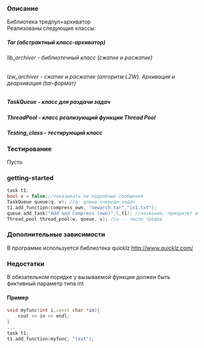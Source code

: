 ### Описание ###
Библиотека тредпул+архиватор <br />
Реализованы следующие классы:
##### Tar (абстрактный класс-архиватор) #####
###### lib_archiver - библиотечный класс (сжатие и расжатие) ######
###### lzw_archiver - сжатие и расжатие (алгоритм LZW). Архивация и деархивация (tar-формат) ######
##### TaskQueue - класс для раздачи задач #####
##### ThreadPool - класс реализующий функции Thread Pool #####
##### Testing_class - тестирующий класс #####

### Тестирование ###
Пусто

### getting-started ###

``` cpp
task t1;
bool v = false;//показывать ли подробные сообщения
TaskQueue queue(q, v); //q- длина очереди задач
t1.add_function(compress_own, "newarch.tar","in1.txt");	
queue.add_task("Add and Compress (own)",5,t1); //название, приоритет и экземпляр структуры task
Thread_pool thread_pool(w, queue, v); //w -- число тредов
```
### Дополнительные зависимости ###

В программе используется библиотека quicklz http://www.quicklz.com/

### Недостатки ###

В обязательном порядке у вызываемой функции должен быть фиктивный параметр типа int
#### Пример ####
```cpp
void myfunc(int i,const char *in){
	cout << in << endl;
}
...
task t1;
t1.add_function(myfunc, "text");	

```
